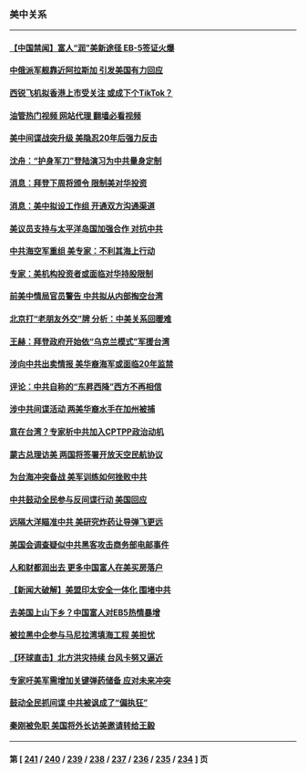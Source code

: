 ### 美中关系
---
#### [【中国禁闻】富人“润”美新途径 EB-5签证火爆](../../pages/nf1412576/n14049408.md?08072045) 
#### [中俄派军舰靠近阿拉斯加 引发美国有力回应](../../pages/nf1412576/n14049094.md?08072045) 
#### [西锐飞机拟香港上市受关注 或成下个TikTok？](../../pages/nf1412576/n14048216.md?08072045) 
#### [油管热门视频 网站代理 翻墙必看视频](http://138.2.39.72:81/youtube.html?epic-marker?08072045)
#### [美中间谍战突升级 美隐忍20年后强力反击](../../pages/nf1412576/n14048742.md?08072045) 
#### [沈舟：“护身军刀”登陆演习为中共量身定制](../../pages/nf1412576/n14048668.md?08072045) 
#### [消息：拜登下周将颁令 限制美对华投资](../../pages/nf1412576/n14048428.md?08072045) 
#### [消息：美中拟设工作组 开通双方沟通渠道](../../pages/nf1412576/n14048427.md?08072045) 
#### [美议员支持与太平洋岛国加强合作 对抗中共](../../pages/nf1412576/n14048221.md?08072045) 
#### [中共海空军重组 美专家：不利其海上行动](../../pages/nf1412576/n14047543.md?08072045) 
#### [专家：美机构投资者或面临对华持股限制](../../pages/nf1412576/n14048180.md?08072045) 
#### [前美中情局官员警告 中共拟从内部掏空台湾](../../pages/nf1412576/n14048111.md?08072045) 
#### [北京打“老朋友外交”牌 分析：中美关系回暖难](../../pages/nf1412576/n14047734.md?08072045) 
#### [王赫：拜登政府开始依“乌克兰模式”军援台湾](../../pages/nf1412576/n14047729.md?08072045) 
#### [涉向中共出卖情报 美华裔海军或面临20年监禁](../../pages/nf1412576/n14047652.md?08072045) 
#### [评论：中共自称的“东昇西降”西方不再相信](../../pages/nf1412576/n14047540.md?08072045) 
#### [涉中共间谍活动 两美华裔水手在加州被捕](../../pages/nf1412576/n14047497.md?08072045) 
#### [意在台湾？专家析中共加入CPTPP政治动机](../../pages/nf1412576/n14046856.md?08072045) 
#### [蒙古总理访美 两国将签署开放天空民航协议](../../pages/nf1412576/n14046946.md?08072045) 
#### [为台海冲突备战 美军训练如何挫败中共](../../pages/nf1412576/n14046882.md?08072045) 
#### [中共鼓动全民参与反间谍行动 美国回应](../../pages/nf1412576/n14046801.md?08072045) 
#### [远隔大洋瞄准中共 美研究炸药让导弹飞更远](../../pages/nf1412576/n14046789.md?08072045) 
#### [美国会调查疑似中共黑客攻击商务部电邮事件](../../pages/nf1412576/n14046814.md?08072045) 
#### [人和财都润出去 更多中国富人在美买房落户](../../pages/nf1412576/n14046803.md?08072045) 
#### [【新闻大破解】美盟印太安全一体化 围堵中共](../../pages/nf1412576/n14046701.md?08072045) 
#### [去美国上山下乡？中国富人对EB5热情暴增](../../pages/nf1412576/n14046750.md?08072045) 
#### [被拉黑中企参与马尼拉湾填海工程 美担忧](../../pages/nf1412576/n14046646.md?08072045) 
#### [【环球直击】北方洪灾持续 台风卡努又逼近](../../pages/nf1412576/n14046037.md?08072045) 
#### [专家吁美军需增加关键弹药储备 应对未来冲突](../../pages/nf1412576/n14046424.md?08072045) 
#### [鼓动全民抓间谍 中共被讽成了“偏执狂”](../../pages/nf1412576/n14046112.md?08072045) 
#### [秦刚被免职 美国将外长访美邀请转给王毅](../../pages/nf1412576/n14046092.md?08072045) 

---
#### 第 [ [241](./241.md?08072045) / [240](./240.md?08072045) / [239](./239.md?08072045) / [238](./238.md?08072045) / [237](./237.md?08072045) / [236](./236.md?08072045) / [235](./235.md?08072045) / [234](./234.md?08072045) ] 页
